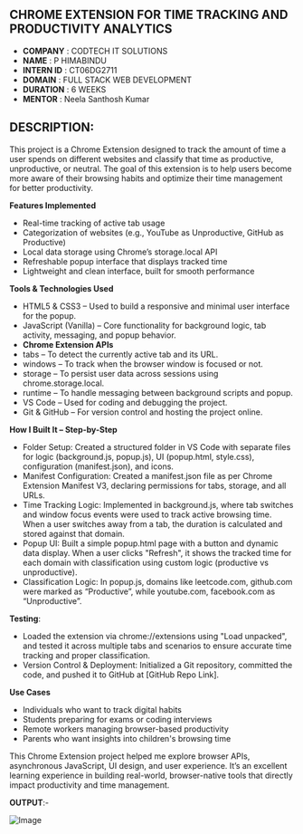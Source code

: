 ## CHROME EXTENSION FOR TIME TRACKING AND PRODUCTIVITY ANALYTICS

- **COMPANY** : CODTECH IT SOLUTIONS
- **NAME** : P HIMABINDU
- **INTERN ID** : CT06DG2711
- **DOMAIN** : FULL STACK WEB DEVELOPMENT
- **DURATION** : 6 WEEKS
- **MENTOR** : Neela Santhosh Kumar

## DESCRIPTION:
This project is a Chrome Extension designed to track the amount of time a user spends on different websites and classify that time as productive, unproductive, or neutral. 
The goal of this extension is to help users become more aware of their browsing habits and optimize their time management for better productivity.

**Features Implemented**
- Real-time tracking of active tab usage
- Categorization of websites (e.g., YouTube as Unproductive, GitHub as Productive)
- Local data storage using Chrome’s storage.local API
- Refreshable popup interface that displays tracked time
- Lightweight and clean interface, built for smooth performance

**Tools & Technologies Used**
- HTML5 & CSS3 – Used to build a responsive and minimal user interface for the popup.
- JavaScript (Vanilla) – Core functionality for background logic, tab activity, messaging, and popup behavior.
- **Chrome Extension APIs**
- tabs – To detect the currently active tab and its URL.
- windows – To track when the browser window is focused or not.
- storage – To persist user data across sessions using chrome.storage.local.
- runtime – To handle messaging between background scripts and popup.
- VS Code – Used for coding and debugging the project.
- Git & GitHub – For version control and hosting the project online.

**How I Built It – Step-by-Step**
- Folder Setup:
Created a structured folder in VS Code with separate files for logic (background.js, popup.js), UI (popup.html, style.css), configuration (manifest.json), and icons.
- Manifest Configuration:
Created a manifest.json file as per Chrome Extension Manifest V3, declaring permissions for tabs, storage, and all URLs.
- Time Tracking Logic:
Implemented in background.js, where tab switches and window focus events were used to track active browsing time. When a user switches away from a tab, the duration is calculated and stored against that domain.
- Popup UI:
Built a simple popup.html page with a button and dynamic data display. When a user clicks "Refresh", it shows the tracked time for each domain with classification using custom logic (productive vs unproductive).
- Classification Logic:
In popup.js, domains like leetcode.com, github.com were marked as “Productive”, while youtube.com, facebook.com as “Unproductive”.

**Testing**:
- Loaded the extension via chrome://extensions using "Load unpacked", and tested it across multiple tabs and scenarios to ensure accurate time tracking and proper classification.
- Version Control & Deployment:
Initialized a Git repository, committed the code, and pushed it to GitHub at [GitHub Repo Link].

**Use Cases**
- Individuals who want to track digital habits
- Students preparing for exams or coding interviews
- Remote workers managing browser-based productivity
- Parents who want insights into children's browsing time

This Chrome Extension project helped me explore browser APIs, asynchronous JavaScript, UI design, and user experience. 
It’s an excellent learning experience in building real-world, browser-native tools that directly impact productivity and time management.

**OUTPUT**:-

![Image](https://github.com/user-attachments/assets/5c4f10b9-b205-487f-8b8c-8aa0c0a08210)

